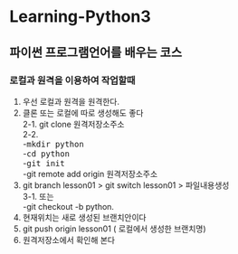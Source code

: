 # Learning-Python3
## 파이썬 프로그램언어를 배우는 코스

### 로컬과 원격을 이용하여 작업할때
1. 우선 로컬과 원격을 원격한다. 
2. 클론 또는 로컬에 따로 생성해도 좋다  
  2-1. git clone 원격저장소주소  
  2-2.  
        -<kbd>mkdir python</kbd>  
        -<kbd>cd python</kbd>   
        -<kbd>git init</kbd>   
        -git remote add origin 원격저장소주소  
3. git branch lesson01 > git switch lesson01 > 파일내용생성  
   3-1. 또는  
      -git checkout -b python. 
4. 현재위치는 새로 생성된 브랜치안이다
5. git push origin lesson01 ( 로컬에서 생성한 브랜치명)
6. 원격저장소에서 확인해 본다
